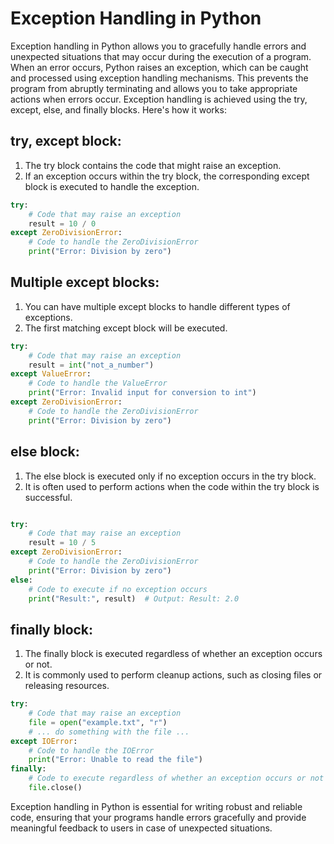 # Exception Handling in Python
Exception handling in Python allows you to gracefully handle errors and unexpected situations that may occur during the execution of a program. When an error occurs, Python raises an exception, which can be caught and processed using exception handling mechanisms. This prevents the program from abruptly terminating and allows you to take appropriate actions when errors occur. Exception handling is achieved using the try, except, else, and finally blocks. Here's how it works:

## try, except block:
1. The try block contains the code that might raise an exception.
2. If an exception occurs within the try block, the corresponding except block is executed to handle the exception.
```python
try:
    # Code that may raise an exception
    result = 10 / 0
except ZeroDivisionError:
    # Code to handle the ZeroDivisionError
    print("Error: Division by zero")
```
## Multiple except blocks:
1. You can have multiple except blocks to handle different types of exceptions.
2. The first matching except block will be executed.
```python
try:
    # Code that may raise an exception
    result = int("not_a_number")
except ValueError:
    # Code to handle the ValueError
    print("Error: Invalid input for conversion to int")
except ZeroDivisionError:
    # Code to handle the ZeroDivisionError
    print("Error: Division by zero")
```
## else block:
1. The else block is executed only if no exception occurs in the try block.
2. It is often used to perform actions when the code within the try block is successful.
```python

try:
    # Code that may raise an exception
    result = 10 / 5
except ZeroDivisionError:
    # Code to handle the ZeroDivisionError
    print("Error: Division by zero")
else:
    # Code to execute if no exception occurs
    print("Result:", result)  # Output: Result: 2.0
```

## finally block:
1. The finally block is executed regardless of whether an exception occurs or not.
2. It is commonly used to perform cleanup actions, such as closing files or releasing resources.
```python
try:
    # Code that may raise an exception
    file = open("example.txt", "r")
    # ... do something with the file ...
except IOError:
    # Code to handle the IOError
    print("Error: Unable to read the file")
finally:
    # Code to execute regardless of whether an exception occurs or not
    file.close()
```

Exception handling in Python is essential for writing robust and reliable code, ensuring that your programs handle errors gracefully and provide meaningful feedback to users in case of unexpected situations.
